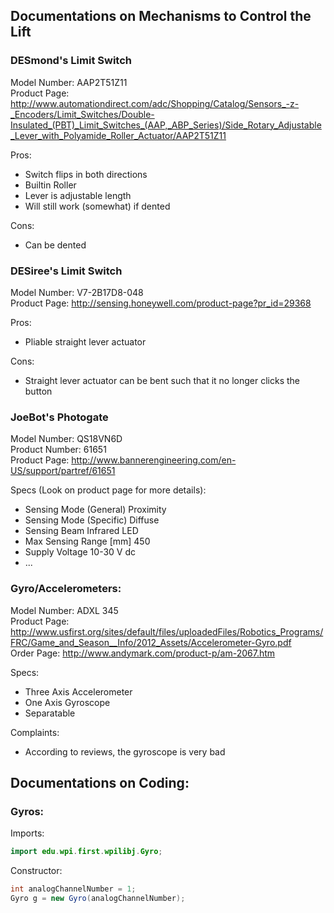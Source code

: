 ## Documentations on Mechanisms to Control the Lift

### DESmond's Limit Switch

Model Number: AAP2T51Z11  
Product Page: http://www.automationdirect.com/adc/Shopping/Catalog/Sensors_-z-_Encoders/Limit_Switches/Double-Insulated_(PBT)_Limit_Switches_(AAP,_ABP_Series)/Side_Rotary_Adjustable_Lever_with_Polyamide_Roller_Actuator/AAP2T51Z11

Pros:

- Switch flips in both directions
- Builtin Roller
- Lever is adjustable length
- Will still work (somewhat) if dented

Cons:

- Can be dented

### DESiree's Limit Switch

Model Number: V7-2B17D8-048  
Product Page: http://sensing.honeywell.com/product-page?pr_id=29368

Pros:

- Pliable straight lever actuator

Cons:

- Straight lever actuator can be bent such that it no longer clicks the button


### JoeBot's Photogate

Model Number: QS18VN6D  
Product Number: 61651  
Product Page: http://www.bannerengineering.com/en-US/support/partref/61651

Specs (Look on product page for more details):

- Sensing Mode (General)    Proximity
- Sensing Mode (Specific)	Diffuse
- Sensing Beam	Infrared LED
- Max Sensing Range [mm]	450
- Supply Voltage	10-30 V dc 
- ...  




### Gyro/Accelerometers:

Model Number: ADXL 345  
Product Page: http://www.usfirst.org/sites/default/files/uploadedFiles/Robotics_Programs/FRC/Game_and_Season__Info/2012_Assets/Accelerometer-Gyro.pdf  
Order Page: http://www.andymark.com/product-p/am-2067.htm

Specs:

- Three Axis Accelerometer
- One Axis Gyroscope
- Separatable

Complaints:

- According to reviews, the gyroscope is very bad

## Documentations on Coding:

### Gyros:

Imports:

```java
import edu.wpi.first.wpilibj.Gyro;
```

Constructor:

```java
int analogChannelNumber = 1;
Gyro g = new Gyro(analogChannelNumber);
```

